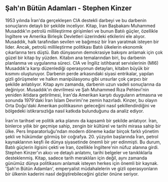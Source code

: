 ## Şah'ın Bütün Adamları - Stephen Kinzer

1953 yılında İran'da gerçekleşen CIA destekli darbeyi ve bu darbenin sonuçlarını detaylı bir şekilde inceliyor. Kitap, İran Başbakanı Muhammed Musaddık'ın petrolü millileştirme girişimleri ve bunun Batılı güçler, özellikle İngiltere ve Amerika Birleşik Devletleri üzerindeki etkilerini ele alıyor. Musaddık, halk tarafından sevilen ve bağımsız bir İran yaratmak isteyen bir lider. Ancak, petrolü millileştirme politikası Batılı ülkelerin ekonomik çıkarlarına ters düştü. Batı dünyasının demokrasiye bakışını anlamak için çok güzel bir kitap by yüzden. Kitabın ana temalarından biri, bu darbenin planlanma ve uygulanma süreci. CIA ve İngiliz istihbarat servislerinin (MI6) Musaddık'a karşı düzenlediği operasyonun detayları, kitabın büyük bir kısmını oluşturuyor. Darbenin perde arkasındaki siyasi entrikalar, yapılan gizli görüşmeler ve halkın manipülasyonu gibi unsurlar çok çarpıcı bir şekilde anlatılıyor. Kitap aynı zamanda, darbenin uzun vadeli sonuçlarına da değiniyor. Musaddık'ın devrilmesi ve Şah Muhammed Rıza Pehlevi'nin yeniden iktidara getirilmesi, İran'da Amerikan karşıtı duyguların artmasına ve sonunda 1979'daki İran İslam Devrimi'ne zemin hazırladı. Kinzer, bu olayın Orta Doğu'daki Amerikan politikasının geleceğini nasıl şekillendirdiğini ve bölgedeki istikrarsızlığa nasıl katkıda bulunduğunu da analiz ediyor.

İran'ın tarihsel ve politik arka planını da kapsamlı bir şekilde anlatıyor. İran, binlerce yıllık bir geçmişe sahip, zengin bir kültürel ve tarihi mirasa sahip bir ülke. Pers İmparatorluğu'ndan modern döneme kadar birçok farklı yönetim şekli ve hükümdar görmüş bir coğrafya. 20. yüzyılın başlarında İran, petrol kaynaklarının keşfi ile dünya siyasetinde önemli bir yer edinmişti. Bu durum, Batılı güçlerin ilgisini çekti ve İran, özellikle İngiltere'nin nüfuz alanına girdi. Stephen Kinzer'ın akıcı ve detaylı anlatımı, tarihi belgeler ve tanıklıklarla desteklenmiş. Kitap, sadece tarih meraklıları için değil, aynı zamanda günümüz dünya politikasını anlamak isteyen herkes için önemli bir kaynak. 'Şah'ın Bütün Adamları', emperyalist müdahalelerin ve gizli operasyonların bir ülkenin kaderini nasıl değiştirebileceğini gözler önüne seriyor.





